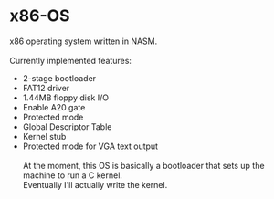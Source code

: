 x86-OS
======

x86 operating system written in NASM.
<br/><br/>
Currently implemented features:
* 2-stage bootloader
* FAT12 driver
* 1.44MB floppy disk I/O
* Enable A20 gate
* Protected mode
* Global Descriptor Table
* Kernel stub
* Protected mode for VGA text output
<br/><br/>
At the moment, this OS is basically a bootloader that sets up the machine to run a C kernel.<br/>
Eventually I'll actually write the kernel.
